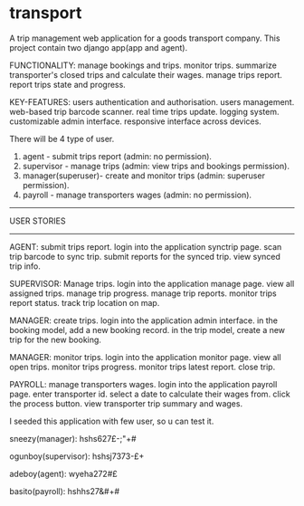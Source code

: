 # transport
A trip management web application for a goods transport company. This project contain two django app(app and agent).


FUNCTIONALITY:
manage bookings and trips.
monitor trips.
summarize transporter's closed trips and calculate their wages.
manage trips report.
report trips state and progress.


KEY-FEATURES:
users authentication and authorisation.
users management.
web-based trip barcode scanner. 
real time trips update.
logging system.
customizable admin interface.
responsive interface across devices.



There will be 4 type of user.
1. agent - submit trips report (admin: no permission).
2. supervisor - manage trips (admin: view trips and bookings permission).
3. manager(superuser)- create and monitor trips (admin: superuser permission).
4. payroll - manage transporters wages (admin: no permission).



***
USER STORIES
***
AGENT: submit trips report.
login into the application synctrip page.
scan trip barcode to sync trip.
submit reports for the synced trip.
view synced trip info.


SUPERVISOR: Manage trips.
login into the application manage page.
view all assigned trips.
manage trip progress.
manage trip reports.
monitor trips report status.
track trip location on map.


MANAGER: create trips.
login into the application admin interface.
in the booking model, add a new booking record.
in the trip model, create a new trip for the new booking.


MANAGER: monitor trips.
login into the application monitor page.
view all open trips.
monitor trips progress.
monitor trips latest report.
close trip.


PAYROLL: manage transporters wages.
login into the application payroll page.
enter transporter id.
select a date to calculate their wages from.
click the process button.
view transporter trip summary and wages.



I seeded this application with few user, so u can test it. 

sneezy(manager): hshs627£-;"+#

ogunboy(supervisor): hshsj7373-£+

adeboy(agent): wyeha272#£

basito(payroll): hshhs27&#+#



